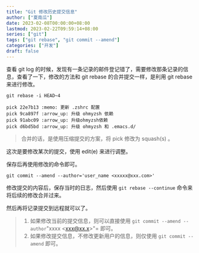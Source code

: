 ```yaml
---
title: "Git 修改历史提交信息"
author: ["夏南瓜"]
date: 2023-02-08T00:00:00+08:00
lastmod: 2023-02-22T09:59:14+08:00
series: ["git"]
tags: ["git rebase", "git commit --amend"]
categories: ["开发"]
draft: false
---
```


查看 git log 的时候，发现有一条记录的邮件登记错了，需要修改那条记录的信息，查看了一下，修改的方法和 git rebase 的合并提交一样，是利用 git rebase 来进行修改。

```shell
git rebase -i HEAD~4
```

```text
pick 22e7b13 :memo: 更新 .zshrc 配置
pick 9ca897f :arrow_up: 升级 ohmyzsh 依赖
pick 91abc09 :arrow_up: 升级ohmyzsh依赖
pick d6bd5bd :arrow_up: 升级 ohmyzsh 和 .emacs.d/
```

> 合并的话，是使用压缩提交的方案，将 pick 修改为 squash(s) 。

这次是要修改某次的提交，使用 edit(e) 来进行调整。

保存后再使用修改的命令即可。

```shell
git commit --amend --author='user_name <xxxxx@xxx.com>'
```

修改提交的内容后，保存当时的日志，然后使用 `git rebase --continue` 命令来将后续的修改合并过来。

然后再将记录提交到远程就可以了。

> 1.  如果修改当前的提交信息，则可以直接使用 `git commit --amend --author`"xxxx &lt;xxx@xx.x&gt;"= 即可。
> 2.  如果修改提交信息，不修改更新用户的信息，则仅使用 `git commit --amend` 即可。
